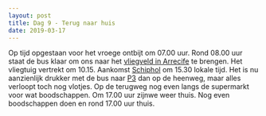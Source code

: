 ```yaml
---
layout: post
title: Dag 9 - Terug naar huis
date: 2019-03-17
---
```

Op tijd opgestaan voor het vroege ontbijt om 07.00 uur. Rond 08.00 uur staat de bus klaar om ons naar het [vliegveld in Arrecife](https://www.lanzarote-airport.net/) te brengen. Het vliegtuig vertrekt om 10.15. Aankomst [Schiphol](https://www.schiphol.nl/nl/) om 15.30 lokale tijd.  Het is nu aanzienlijk drukker met de bus naar [P3](https://www.schiphol.nl/nl/parkeren/producten/p3-lang-parkeren/) dan op de heenweg, maar alles verloopt toch nog vlotjes. Op de terugweg nog even langs de supermarkt voor wat boodschappen. Om 17.00 uur zijnwe weer thuis.
Nog even boodschappen doen en rond 17.00 uur thuis.
